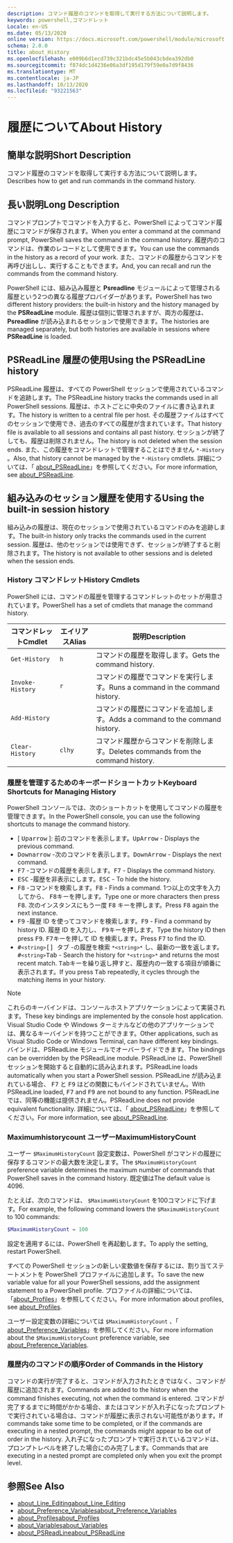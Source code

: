 ```yaml
---
description: コマンド履歴のコマンドを取得して実行する方法について説明します。
keywords: powershell,コマンドレット
Locale: en-US
ms.date: 05/13/2020
online version: https://docs.microsoft.com/powershell/module/microsoft.powershell.core/about/about_history?view=powershell-6&WT.mc_id=ps-gethelp
schema: 2.0.0
title: about_History
ms.openlocfilehash: e009b6d1ecd739c321bdc45e5b043cbdea392db0
ms.sourcegitcommit: f874dc1d4236e06a3df195d179f59e0a7d9f8436
ms.translationtype: MT
ms.contentlocale: ja-JP
ms.lasthandoff: 10/13/2020
ms.locfileid: "93221563"
---
```

# <a name="about-history"></a><span data-ttu-id="a2883-104">履歴について</span><span class="sxs-lookup"><span data-stu-id="a2883-104">About History</span></span>

## <a name="short-description"></a><span data-ttu-id="a2883-105">簡単な説明</span><span class="sxs-lookup"><span data-stu-id="a2883-105">Short Description</span></span>
<span data-ttu-id="a2883-106">コマンド履歴のコマンドを取得して実行する方法について説明します。</span><span class="sxs-lookup"><span data-stu-id="a2883-106">Describes how to get and run commands in the command history.</span></span>

## <a name="long-description"></a><span data-ttu-id="a2883-107">長い説明</span><span class="sxs-lookup"><span data-stu-id="a2883-107">Long Description</span></span>

<span data-ttu-id="a2883-108">コマンドプロンプトでコマンドを入力すると、PowerShell によってコマンド履歴にコマンドが保存されます。</span><span class="sxs-lookup"><span data-stu-id="a2883-108">When you enter a command at the command prompt, PowerShell saves the command in the command history.</span></span> <span data-ttu-id="a2883-109">履歴内のコマンドは、作業のレコードとして使用できます。</span><span class="sxs-lookup"><span data-stu-id="a2883-109">You can use the commands in the history as a record of your work.</span></span> <span data-ttu-id="a2883-110">また、コマンドの履歴からコマンドを再呼び出しし、実行することもできます。</span><span class="sxs-lookup"><span data-stu-id="a2883-110">And, you can recall and run the commands from the command history.</span></span>

<span data-ttu-id="a2883-111">PowerShell には、組み込み履歴と **Psreadline** モジュールによって管理される履歴という2つの異なる履歴プロバイダーがあります。</span><span class="sxs-lookup"><span data-stu-id="a2883-111">PowerShell has two different history providers: the built-in history and the history managed by the **PSReadLine** module.</span></span> <span data-ttu-id="a2883-112">履歴は個別に管理されますが、両方の履歴は、 **Psreadline** が読み込まれるセッションで使用できます。</span><span class="sxs-lookup"><span data-stu-id="a2883-112">The histories are managed separately, but both histories are available in sessions where **PSReadLine** is loaded.</span></span>

## <a name="using-the-psreadline-history"></a><span data-ttu-id="a2883-113">PSReadLine 履歴の使用</span><span class="sxs-lookup"><span data-stu-id="a2883-113">Using the PSReadLine history</span></span>

<span data-ttu-id="a2883-114">PSReadLine 履歴は、すべての PowerShell セッションで使用されているコマンドを追跡します。</span><span class="sxs-lookup"><span data-stu-id="a2883-114">The PSReadLine history tracks the commands used in all PowerShell sessions.</span></span>
<span data-ttu-id="a2883-115">履歴は、ホストごとに中央のファイルに書き込まれます。</span><span class="sxs-lookup"><span data-stu-id="a2883-115">The history is written to a central file per host.</span></span> <span data-ttu-id="a2883-116">その履歴ファイルはすべてのセッションで使用でき、過去のすべての履歴が含まれています。</span><span class="sxs-lookup"><span data-stu-id="a2883-116">That history file is available to all sessions and contains all past history.</span></span> <span data-ttu-id="a2883-117">セッションが終了しても、履歴は削除されません。</span><span class="sxs-lookup"><span data-stu-id="a2883-117">The history is not deleted when the session ends.</span></span> <span data-ttu-id="a2883-118">また、この履歴をコマンドレットで管理することはできません `*-History` 。</span><span class="sxs-lookup"><span data-stu-id="a2883-118">Also, that history cannot be managed by the `*-History` cmdlets.</span></span> <span data-ttu-id="a2883-119">詳細については、「 [about_PSReadLine](../../PSReadLine/About/about_PSReadLine.md)」を参照してください。</span><span class="sxs-lookup"><span data-stu-id="a2883-119">For more information, see [about_PSReadLine](../../PSReadLine/About/about_PSReadLine.md).</span></span>

## <a name="using-the-built-in-session-history"></a><span data-ttu-id="a2883-120">組み込みのセッション履歴を使用する</span><span class="sxs-lookup"><span data-stu-id="a2883-120">Using the built-in session history</span></span>

<span data-ttu-id="a2883-121">組み込みの履歴は、現在のセッションで使用されているコマンドのみを追跡します。</span><span class="sxs-lookup"><span data-stu-id="a2883-121">The built-in history only tracks the commands used in the current session.</span></span> <span data-ttu-id="a2883-122">履歴は、他のセッションでは使用できず、セッションが終了すると削除されます。</span><span class="sxs-lookup"><span data-stu-id="a2883-122">The history is not available to other sessions and is deleted when the session ends.</span></span>

### <a name="history-cmdlets"></a><span data-ttu-id="a2883-123">History コマンドレット</span><span class="sxs-lookup"><span data-stu-id="a2883-123">History Cmdlets</span></span>

<span data-ttu-id="a2883-124">PowerShell には、コマンドの履歴を管理するコマンドレットのセットが用意されています。</span><span class="sxs-lookup"><span data-stu-id="a2883-124">PowerShell has a set of cmdlets that manage the command history.</span></span>

| <span data-ttu-id="a2883-125">コマンドレット</span><span class="sxs-lookup"><span data-stu-id="a2883-125">Cmdlet</span></span>           | <span data-ttu-id="a2883-126">エイリアス</span><span class="sxs-lookup"><span data-stu-id="a2883-126">Alias</span></span>  | <span data-ttu-id="a2883-127">説明</span><span class="sxs-lookup"><span data-stu-id="a2883-127">Description</span></span>                                |
| ---------------- | ------ | ------------------------------------------ |
| `Get-History`    | `h`    | <span data-ttu-id="a2883-128">コマンドの履歴を取得します。</span><span class="sxs-lookup"><span data-stu-id="a2883-128">Gets the command history.</span></span>                  |
| `Invoke-History` | `r`    | <span data-ttu-id="a2883-129">コマンドの履歴でコマンドを実行します。</span><span class="sxs-lookup"><span data-stu-id="a2883-129">Runs a command in the command history.</span></span>     |
| `Add-History`    |        | <span data-ttu-id="a2883-130">コマンドの履歴にコマンドを追加します。</span><span class="sxs-lookup"><span data-stu-id="a2883-130">Adds a command to the command history.</span></span>     |
| `Clear-History`  | `clhy` | <span data-ttu-id="a2883-131">コマンド履歴からコマンドを削除します。</span><span class="sxs-lookup"><span data-stu-id="a2883-131">Deletes commands from the command history.</span></span> |

### <a name="keyboard-shortcuts-for-managing-history"></a><span data-ttu-id="a2883-132">履歴を管理するためのキーボードショートカット</span><span class="sxs-lookup"><span data-stu-id="a2883-132">Keyboard Shortcuts for Managing History</span></span>

<span data-ttu-id="a2883-133">PowerShell コンソールでは、次のショートカットを使用してコマンドの履歴を管理できます。</span><span class="sxs-lookup"><span data-stu-id="a2883-133">In the PowerShell console, you can use the following shortcuts to manage the command history.</span></span>

- <span data-ttu-id="a2883-134">[ <kbd>Uparrow</kbd> ]: 前のコマンドを表示します。</span><span class="sxs-lookup"><span data-stu-id="a2883-134"><kbd>UpArrow</kbd> - Displays the previous command.</span></span>
- <span data-ttu-id="a2883-135"><kbd>Downarrow</kbd> -次のコマンドを表示します。</span><span class="sxs-lookup"><span data-stu-id="a2883-135"><kbd>DownArrow</kbd> - Displays the next command.</span></span>
- <span data-ttu-id="a2883-136"><kbd>F7</kbd> -コマンドの履歴を表示します。</span><span class="sxs-lookup"><span data-stu-id="a2883-136"><kbd>F7</kbd> - Displays the command history.</span></span>
- <span data-ttu-id="a2883-137"><kbd>ESC</kbd> -履歴を非表示にします。</span><span class="sxs-lookup"><span data-stu-id="a2883-137"><kbd>ESC</kbd> - To hide the history.</span></span>
- <span data-ttu-id="a2883-138"><kbd>F8</kbd> -コマンドを検索します。</span><span class="sxs-lookup"><span data-stu-id="a2883-138"><kbd>F8</kbd> - Finds a command.</span></span> <span data-ttu-id="a2883-139">1つ以上の文字を入力してから、 <kbd>F8</kbd>キーを押します。</span><span class="sxs-lookup"><span data-stu-id="a2883-139">Type one or more characters then press <kbd>F8</kbd>.</span></span> <span data-ttu-id="a2883-140">次のインスタンスにもう一度 <kbd>F8</kbd> キーを押します。</span><span class="sxs-lookup"><span data-stu-id="a2883-140">Press <kbd>F8</kbd> again the next instance.</span></span>
- <span data-ttu-id="a2883-141"><kbd>F9</kbd> -履歴 ID を使ってコマンドを検索します。</span><span class="sxs-lookup"><span data-stu-id="a2883-141"><kbd>F9</kbd> - Find a command by history ID.</span></span> <span data-ttu-id="a2883-142">履歴 ID を入力し、 <kbd>F9</kbd>キーを押します。</span><span class="sxs-lookup"><span data-stu-id="a2883-142">Type the history ID then press <kbd>F9</kbd>.</span></span> <span data-ttu-id="a2883-143"><kbd>F7</kbd>キーを押して ID を検索します。</span><span class="sxs-lookup"><span data-stu-id="a2883-143">Press <kbd>F7</kbd> to find the ID.</span></span>
- <span data-ttu-id="a2883-144"><kbd>#</kbd>`<string>`</kbd><kbd>[] タブ</kbd> -の履歴を検索 `*<string>*` し、最新の一致を返します。</span><span class="sxs-lookup"><span data-stu-id="a2883-144"><kbd>#</kbd>`<string>`</kbd><kbd>Tab</kbd> - Search the history for `*<string>*` and returns the most recent match.</span></span> <span data-ttu-id="a2883-145"><kbd>Tab</kbd>キーを繰り返し押すと、履歴内の一致する項目が順番に表示されます。</span><span class="sxs-lookup"><span data-stu-id="a2883-145">If you press <kbd>Tab</kbd> repeatedly, it cycles through the matching items in your history.</span></span>

> [!NOTE]
> <span data-ttu-id="a2883-146">これらのキーバインドは、コンソールホストアプリケーションによって実装されます。</span><span class="sxs-lookup"><span data-stu-id="a2883-146">These key bindings are implemented by the console host application.</span></span> <span data-ttu-id="a2883-147">Visual Studio Code や Windows ターミナルなどの他のアプリケーションでは、異なるキーバインドを持つことができます。</span><span class="sxs-lookup"><span data-stu-id="a2883-147">Other applications, such as Visual Studio Code or Windows Terminal, can have different key bindings.</span></span> <span data-ttu-id="a2883-148">バインドは、PSReadLine モジュールでオーバーライドできます。</span><span class="sxs-lookup"><span data-stu-id="a2883-148">The bindings can be overridden by the PSReadLine module.</span></span> <span data-ttu-id="a2883-149">PSReadLine は、PowerShell セッションを開始すると自動的に読み込まれます。</span><span class="sxs-lookup"><span data-stu-id="a2883-149">PSReadLine loads automatically when you start a PowerShell session.</span></span>
> <span data-ttu-id="a2883-150">PSReadLine が読み込まれている場合、 <kbd>F7</kbd> と <kbd>F9</kbd> はどの関数にもバインドされていません。</span><span class="sxs-lookup"><span data-stu-id="a2883-150">With PSReadLine loaded, <kbd>F7</kbd> and <kbd>F9</kbd> are not bound to any function.</span></span> <span data-ttu-id="a2883-151">PSReadLine では、同等の機能は提供されません。</span><span class="sxs-lookup"><span data-stu-id="a2883-151">PSReadLine does not provide equivalent functionality.</span></span> <span data-ttu-id="a2883-152">詳細については、「 [about_PSReadLine](../../PSReadLine/About/about_PSReadLine.md)」を参照してください。</span><span class="sxs-lookup"><span data-stu-id="a2883-152">For more information, see [about_PSReadLine](../../PSReadLine/About/about_PSReadLine.md).</span></span>

### <a name="maximumhistorycount"></a><span data-ttu-id="a2883-153">Maximumhistorycount ユーザー</span><span class="sxs-lookup"><span data-stu-id="a2883-153">MaximumHistoryCount</span></span>

<span data-ttu-id="a2883-154">ユーザー `$MaximumHistoryCount` 設定変数は、PowerShell がコマンドの履歴に保存するコマンドの最大数を決定します。</span><span class="sxs-lookup"><span data-stu-id="a2883-154">The `$MaximumHistoryCount` preference variable determines the maximum number of commands that PowerShell saves in the command history.</span></span> <span data-ttu-id="a2883-155">既定値は</span><span class="sxs-lookup"><span data-stu-id="a2883-155">The default value is</span></span>
4096.

<span data-ttu-id="a2883-156">たとえば、次のコマンドは、 `$MaximumHistoryCount` を100コマンドに下げます。</span><span class="sxs-lookup"><span data-stu-id="a2883-156">For example, the following command lowers the `$MaximumHistoryCount` to 100 commands:</span></span>

```powershell
$MaximumHistoryCount = 100
```

<span data-ttu-id="a2883-157">設定を適用するには、PowerShell を再起動します。</span><span class="sxs-lookup"><span data-stu-id="a2883-157">To apply the setting, restart PowerShell.</span></span>

<span data-ttu-id="a2883-158">すべての PowerShell セッションの新しい変数値を保存するには、割り当てステートメントを PowerShell プロファイルに追加します。</span><span class="sxs-lookup"><span data-stu-id="a2883-158">To save the new variable value for all your PowerShell sessions, add the assignment statement to a PowerShell profile.</span></span> <span data-ttu-id="a2883-159">プロファイルの詳細については、「[about_Profiles](about_Profiles.md)」を参照してください。</span><span class="sxs-lookup"><span data-stu-id="a2883-159">For more information about profiles, see [about_Profiles](about_Profiles.md).</span></span>

<span data-ttu-id="a2883-160">ユーザー設定変数の詳細については `$MaximumHistoryCount` 、「 [about_Preference_Variables](about_Preference_Variables.md)」を参照してください。</span><span class="sxs-lookup"><span data-stu-id="a2883-160">For more information about the `$MaximumHistoryCount` preference variable, see [about_Preference_Variables](about_Preference_Variables.md).</span></span>

### <a name="order-of-commands-in-the-history"></a><span data-ttu-id="a2883-161">履歴内のコマンドの順序</span><span class="sxs-lookup"><span data-stu-id="a2883-161">Order of Commands in the History</span></span>

<span data-ttu-id="a2883-162">コマンドの実行が完了すると、コマンドが入力されたときではなく、コマンドが履歴に追加されます。</span><span class="sxs-lookup"><span data-stu-id="a2883-162">Commands are added to the history when the command finishes executing, not when the command is entered.</span></span> <span data-ttu-id="a2883-163">コマンドが完了するまでに時間がかかる場合、またはコマンドが入れ子になったプロンプトで実行されている場合は、コマンドが履歴に表示されない可能性があります。</span><span class="sxs-lookup"><span data-stu-id="a2883-163">If commands take some time to be completed, or if the commands are executing in a nested prompt, the commands might appear to be out of order in the history.</span></span> <span data-ttu-id="a2883-164">入れ子になったプロンプトで実行されているコマンドは、プロンプトレベルを終了した場合にのみ完了します。</span><span class="sxs-lookup"><span data-stu-id="a2883-164">Commands that are executing in a nested prompt are completed only when you exit the prompt level.</span></span>

## <a name="see-also"></a><span data-ttu-id="a2883-165">参照</span><span class="sxs-lookup"><span data-stu-id="a2883-165">See Also</span></span>

- [<span data-ttu-id="a2883-166">about_Line_Editing</span><span class="sxs-lookup"><span data-stu-id="a2883-166">about_Line_Editing</span></span>](about_Line_Editing.md)
- [<span data-ttu-id="a2883-167">about_Preference_Variables</span><span class="sxs-lookup"><span data-stu-id="a2883-167">about_Preference_Variables</span></span>](about_Preference_Variables.md)
- [<span data-ttu-id="a2883-168">about_Profiles</span><span class="sxs-lookup"><span data-stu-id="a2883-168">about_Profiles</span></span>](about_Profiles.md)
- [<span data-ttu-id="a2883-169">about_Variables</span><span class="sxs-lookup"><span data-stu-id="a2883-169">about_Variables</span></span>](about_Variables.md)
- [<span data-ttu-id="a2883-170">about_PSReadLine</span><span class="sxs-lookup"><span data-stu-id="a2883-170">about_PSReadLine</span></span>](../../PSReadLine/About/about_PSReadLine.md)
